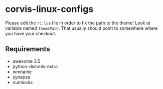 corvis-linux-configs
====================


Please edit the `rc.lua` file in order to fix the path to the theme! Look at variable named `themePath`. That usually should point to somewhere where you have your checkout. 

Requirements
------------

* awesome 3.5
* python-distutils-extra
* wmname
* synapse
* numlockx
